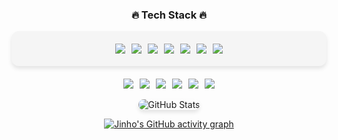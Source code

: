<div align="center">

<h3>🔥 Tech Stack 🔥</h3>

<div style="display: flex; justify-content: center; flex-wrap: wrap; gap: 10px; padding: 20px; background-color: #f5f5f5; border-radius: 12px; box-shadow: 0px 4px 6px rgba(0, 0, 0, 0.1);">
  <img src="https://img.shields.io/badge/HTML5-E34F26?style=for-the-badge&logo=html5&logoColor=white"/>
  <img src="https://img.shields.io/badge/CSS3-1572B6?style=for-the-badge&logo=css3&logoColor=white"/>
  <img src="https://img.shields.io/badge/JavaScript-F7DF1E?style=for-the-badge&logo=JavaScript&logoColor=black"/>
  <img src="https://img.shields.io/badge/Spring-6DB33F?style=for-the-badge&logo=Spring&logoColor=white"/>
  <img src="https://img.shields.io/badge/SpringBoot-6DB33F?style=for-the-badge&logo=SpringBoot&logoColor=white"/>
  <img src="https://img.shields.io/badge/Nuxt.js-00C58E?style=for-the-badge&logo=Nuxt.js&logoColor=white"/>
  <img src="https://img.shields.io/badge/PostgreSQL-336791?style=for-the-badge&logo=PostgreSQL&logoColor=white"/>
</div>

<div style="display: flex; justify-content: center; flex-wrap: wrap; gap: 10px; margin-top: 20px;">
  <img src="https://img.shields.io/badge/Notion-000000?style=for-the-badge&logo=Notion&logoColor=white"/>
  <img src="https://img.shields.io/badge/GitHub-181717?style=for-the-badge&logo=GitHub&logoColor=white"/>
  <img src="https://img.shields.io/badge/Git-F05032?style=for-the-badge&logo=Git&logoColor=white"/>
  <img src="https://img.shields.io/badge/Bitbucket-0052CC?style=for-the-badge&logo=Bitbucket&logoColor=white"/>
  <img src="https://img.shields.io/badge/Confluence-172B4D?style=for-the-badge&logo=Confluence&logoColor=white"/>
  <img src="https://img.shields.io/badge/Jira-0052CC?style=for-the-badge&logo=Jira&logoColor=white"/>
</div>

<br>

<div style="display: flex; justify-content: center; gap: 20px;">
  <img src="http://github-profile-summary-cards.vercel.app/api/cards/stats?username=jinho-github&theme=tokyonight" alt="GitHub Stats" style="box-shadow: 0px 4px 6px rgba(0, 0, 0, 0.1); border-radius: 12px;"/>
</div>

[![Jinho's GitHub activity graph](https://github-readme-activity-graph.vercel.app/graph?username=jinho-github&theme=tokyo-night)](https://github.com/ashutosh00710/github-readme-activity-graph)


</div>
